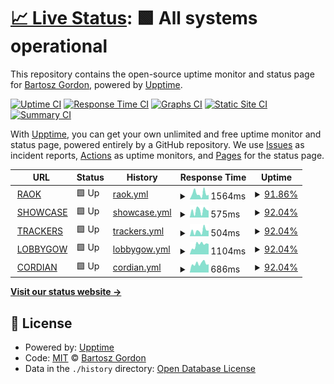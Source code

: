 # [📈 Live Status](https://bgord.github.io/statuses): <!--live status--> **🟩 All systems operational**

This repository contains the open-source uptime monitor and status page for [Bartosz Gordon](bartoszgordon.com), powered by [Upptime](https://github.com/upptime/upptime).

[![Uptime CI](https://github.com/bgord/statuses/workflows/Uptime%20CI/badge.svg)](https://github.com/bgord/statuses/actions?query=workflow%3A%22Uptime+CI%22)
[![Response Time CI](https://github.com/bgord/statuses/workflows/Response%20Time%20CI/badge.svg)](https://github.com/bgord/statuses/actions?query=workflow%3A%22Response+Time+CI%22)
[![Graphs CI](https://github.com/bgord/statuses/workflows/Graphs%20CI/badge.svg)](https://github.com/bgord/statuses/actions?query=workflow%3A%22Graphs+CI%22)
[![Static Site CI](https://github.com/bgord/statuses/workflows/Static%20Site%20CI/badge.svg)](https://github.com/bgord/statuses/actions?query=workflow%3A%22Static+Site+CI%22)
[![Summary CI](https://github.com/bgord/statuses/workflows/Summary%20CI/badge.svg)](https://github.com/bgord/statuses/actions?query=workflow%3A%22Summary+CI%22)

With [Upptime](https://upptime.js.org), you can get your own unlimited and free uptime monitor and status page, powered entirely by a GitHub repository. We use [Issues](https://github.com/bgord/statuses/issues) as incident reports, [Actions](https://github.com/bgord/statuses/actions) as uptime monitors, and [Pages](https://bgord.github.io/statuses) for the status page.

<!--start: status pages-->
<!-- This summary is generated by Upptime (https://github.com/upptime/upptime) -->
<!-- Do not edit this manually, your changes will be overwritten -->
<!-- prettier-ignore -->
| URL | Status | History | Response Time | Uptime |
| --- | ------ | ------- | ------------- | ------ |
| <img alt="" src="https://icons.duckduckgo.com/ip3/raok.bgord.me.ico" height="13"> [RAOK](https://raok.bgord.me/healthcheck) | 🟩 Up | [raok.yml](https://github.com/bgord/statuses/commits/HEAD/history/raok.yml) | <details><summary><img alt="Response time graph" src="./graphs/raok/response-time-week.png" height="20"> 1564ms</summary><br><a href="https://bgord.github.io/statuses/history/raok"><img alt="Response time 2090" src="https://img.shields.io/endpoint?url=https%3A%2F%2Fraw.githubusercontent.com%2Fbgord%2Fstatuses%2FHEAD%2Fapi%2Fraok%2Fresponse-time.json"></a><br><a href="https://bgord.github.io/statuses/history/raok"><img alt="24-hour response time 4129" src="https://img.shields.io/endpoint?url=https%3A%2F%2Fraw.githubusercontent.com%2Fbgord%2Fstatuses%2FHEAD%2Fapi%2Fraok%2Fresponse-time-day.json"></a><br><a href="https://bgord.github.io/statuses/history/raok"><img alt="7-day response time 1564" src="https://img.shields.io/endpoint?url=https%3A%2F%2Fraw.githubusercontent.com%2Fbgord%2Fstatuses%2FHEAD%2Fapi%2Fraok%2Fresponse-time-week.json"></a><br><a href="https://bgord.github.io/statuses/history/raok"><img alt="30-day response time 1176" src="https://img.shields.io/endpoint?url=https%3A%2F%2Fraw.githubusercontent.com%2Fbgord%2Fstatuses%2FHEAD%2Fapi%2Fraok%2Fresponse-time-month.json"></a><br><a href="https://bgord.github.io/statuses/history/raok"><img alt="1-year response time 2090" src="https://img.shields.io/endpoint?url=https%3A%2F%2Fraw.githubusercontent.com%2Fbgord%2Fstatuses%2FHEAD%2Fapi%2Fraok%2Fresponse-time-year.json"></a></details> | <details><summary><a href="https://bgord.github.io/statuses/history/raok">91.86%</a></summary><a href="https://bgord.github.io/statuses/history/raok"><img alt="All-time uptime 99.01%" src="https://img.shields.io/endpoint?url=https%3A%2F%2Fraw.githubusercontent.com%2Fbgord%2Fstatuses%2FHEAD%2Fapi%2Fraok%2Fuptime.json"></a><br><a href="https://bgord.github.io/statuses/history/raok"><img alt="24-hour uptime 100.00%" src="https://img.shields.io/endpoint?url=https%3A%2F%2Fraw.githubusercontent.com%2Fbgord%2Fstatuses%2FHEAD%2Fapi%2Fraok%2Fuptime-day.json"></a><br><a href="https://bgord.github.io/statuses/history/raok"><img alt="7-day uptime 91.86%" src="https://img.shields.io/endpoint?url=https%3A%2F%2Fraw.githubusercontent.com%2Fbgord%2Fstatuses%2FHEAD%2Fapi%2Fraok%2Fuptime-week.json"></a><br><a href="https://bgord.github.io/statuses/history/raok"><img alt="30-day uptime 96.51%" src="https://img.shields.io/endpoint?url=https%3A%2F%2Fraw.githubusercontent.com%2Fbgord%2Fstatuses%2FHEAD%2Fapi%2Fraok%2Fuptime-month.json"></a><br><a href="https://bgord.github.io/statuses/history/raok"><img alt="1-year uptime 99.01%" src="https://img.shields.io/endpoint?url=https%3A%2F%2Fraw.githubusercontent.com%2Fbgord%2Fstatuses%2FHEAD%2Fapi%2Fraok%2Fuptime-year.json"></a></details>
| <img alt="" src="https://icons.duckduckgo.com/ip3/showcase.bgord.me.ico" height="13"> [SHOWCASE](https://showcase.bgord.me/healthcheck) | 🟩 Up | [showcase.yml](https://github.com/bgord/statuses/commits/HEAD/history/showcase.yml) | <details><summary><img alt="Response time graph" src="./graphs/showcase/response-time-week.png" height="20"> 575ms</summary><br><a href="https://bgord.github.io/statuses/history/showcase"><img alt="Response time 2739" src="https://img.shields.io/endpoint?url=https%3A%2F%2Fraw.githubusercontent.com%2Fbgord%2Fstatuses%2FHEAD%2Fapi%2Fshowcase%2Fresponse-time.json"></a><br><a href="https://bgord.github.io/statuses/history/showcase"><img alt="24-hour response time 107" src="https://img.shields.io/endpoint?url=https%3A%2F%2Fraw.githubusercontent.com%2Fbgord%2Fstatuses%2FHEAD%2Fapi%2Fshowcase%2Fresponse-time-day.json"></a><br><a href="https://bgord.github.io/statuses/history/showcase"><img alt="7-day response time 575" src="https://img.shields.io/endpoint?url=https%3A%2F%2Fraw.githubusercontent.com%2Fbgord%2Fstatuses%2FHEAD%2Fapi%2Fshowcase%2Fresponse-time-week.json"></a><br><a href="https://bgord.github.io/statuses/history/showcase"><img alt="30-day response time 768" src="https://img.shields.io/endpoint?url=https%3A%2F%2Fraw.githubusercontent.com%2Fbgord%2Fstatuses%2FHEAD%2Fapi%2Fshowcase%2Fresponse-time-month.json"></a><br><a href="https://bgord.github.io/statuses/history/showcase"><img alt="1-year response time 2739" src="https://img.shields.io/endpoint?url=https%3A%2F%2Fraw.githubusercontent.com%2Fbgord%2Fstatuses%2FHEAD%2Fapi%2Fshowcase%2Fresponse-time-year.json"></a></details> | <details><summary><a href="https://bgord.github.io/statuses/history/showcase">92.04%</a></summary><a href="https://bgord.github.io/statuses/history/showcase"><img alt="All-time uptime 95.68%" src="https://img.shields.io/endpoint?url=https%3A%2F%2Fraw.githubusercontent.com%2Fbgord%2Fstatuses%2FHEAD%2Fapi%2Fshowcase%2Fuptime.json"></a><br><a href="https://bgord.github.io/statuses/history/showcase"><img alt="24-hour uptime 100.00%" src="https://img.shields.io/endpoint?url=https%3A%2F%2Fraw.githubusercontent.com%2Fbgord%2Fstatuses%2FHEAD%2Fapi%2Fshowcase%2Fuptime-day.json"></a><br><a href="https://bgord.github.io/statuses/history/showcase"><img alt="7-day uptime 92.04%" src="https://img.shields.io/endpoint?url=https%3A%2F%2Fraw.githubusercontent.com%2Fbgord%2Fstatuses%2FHEAD%2Fapi%2Fshowcase%2Fuptime-week.json"></a><br><a href="https://bgord.github.io/statuses/history/showcase"><img alt="30-day uptime 96.55%" src="https://img.shields.io/endpoint?url=https%3A%2F%2Fraw.githubusercontent.com%2Fbgord%2Fstatuses%2FHEAD%2Fapi%2Fshowcase%2Fuptime-month.json"></a><br><a href="https://bgord.github.io/statuses/history/showcase"><img alt="1-year uptime 95.68%" src="https://img.shields.io/endpoint?url=https%3A%2F%2Fraw.githubusercontent.com%2Fbgord%2Fstatuses%2FHEAD%2Fapi%2Fshowcase%2Fuptime-year.json"></a></details>
| <img alt="" src="https://icons.duckduckgo.com/ip3/trackers.bgord.me.ico" height="13"> [TRACKERS](https://trackers.bgord.me/healthcheck) | 🟩 Up | [trackers.yml](https://github.com/bgord/statuses/commits/HEAD/history/trackers.yml) | <details><summary><img alt="Response time graph" src="./graphs/trackers/response-time-week.png" height="20"> 504ms</summary><br><a href="https://bgord.github.io/statuses/history/trackers"><img alt="Response time 2079" src="https://img.shields.io/endpoint?url=https%3A%2F%2Fraw.githubusercontent.com%2Fbgord%2Fstatuses%2FHEAD%2Fapi%2Ftrackers%2Fresponse-time.json"></a><br><a href="https://bgord.github.io/statuses/history/trackers"><img alt="24-hour response time 107" src="https://img.shields.io/endpoint?url=https%3A%2F%2Fraw.githubusercontent.com%2Fbgord%2Fstatuses%2FHEAD%2Fapi%2Ftrackers%2Fresponse-time-day.json"></a><br><a href="https://bgord.github.io/statuses/history/trackers"><img alt="7-day response time 504" src="https://img.shields.io/endpoint?url=https%3A%2F%2Fraw.githubusercontent.com%2Fbgord%2Fstatuses%2FHEAD%2Fapi%2Ftrackers%2Fresponse-time-week.json"></a><br><a href="https://bgord.github.io/statuses/history/trackers"><img alt="30-day response time 867" src="https://img.shields.io/endpoint?url=https%3A%2F%2Fraw.githubusercontent.com%2Fbgord%2Fstatuses%2FHEAD%2Fapi%2Ftrackers%2Fresponse-time-month.json"></a><br><a href="https://bgord.github.io/statuses/history/trackers"><img alt="1-year response time 2079" src="https://img.shields.io/endpoint?url=https%3A%2F%2Fraw.githubusercontent.com%2Fbgord%2Fstatuses%2FHEAD%2Fapi%2Ftrackers%2Fresponse-time-year.json"></a></details> | <details><summary><a href="https://bgord.github.io/statuses/history/trackers">92.04%</a></summary><a href="https://bgord.github.io/statuses/history/trackers"><img alt="All-time uptime 99.32%" src="https://img.shields.io/endpoint?url=https%3A%2F%2Fraw.githubusercontent.com%2Fbgord%2Fstatuses%2FHEAD%2Fapi%2Ftrackers%2Fuptime.json"></a><br><a href="https://bgord.github.io/statuses/history/trackers"><img alt="24-hour uptime 100.00%" src="https://img.shields.io/endpoint?url=https%3A%2F%2Fraw.githubusercontent.com%2Fbgord%2Fstatuses%2FHEAD%2Fapi%2Ftrackers%2Fuptime-day.json"></a><br><a href="https://bgord.github.io/statuses/history/trackers"><img alt="7-day uptime 92.04%" src="https://img.shields.io/endpoint?url=https%3A%2F%2Fraw.githubusercontent.com%2Fbgord%2Fstatuses%2FHEAD%2Fapi%2Ftrackers%2Fuptime-week.json"></a><br><a href="https://bgord.github.io/statuses/history/trackers"><img alt="30-day uptime 96.55%" src="https://img.shields.io/endpoint?url=https%3A%2F%2Fraw.githubusercontent.com%2Fbgord%2Fstatuses%2FHEAD%2Fapi%2Ftrackers%2Fuptime-month.json"></a><br><a href="https://bgord.github.io/statuses/history/trackers"><img alt="1-year uptime 99.32%" src="https://img.shields.io/endpoint?url=https%3A%2F%2Fraw.githubusercontent.com%2Fbgord%2Fstatuses%2FHEAD%2Fapi%2Ftrackers%2Fuptime-year.json"></a></details>
| <img alt="" src="https://icons.duckduckgo.com/ip3/lobbygow.bgord.me.ico" height="13"> [LOBBYGOW](https://lobbygow.bgord.me/healthcheck) | 🟩 Up | [lobbygow.yml](https://github.com/bgord/statuses/commits/HEAD/history/lobbygow.yml) | <details><summary><img alt="Response time graph" src="./graphs/lobbygow/response-time-week.png" height="20"> 1104ms</summary><br><a href="https://bgord.github.io/statuses/history/lobbygow"><img alt="Response time 1013" src="https://img.shields.io/endpoint?url=https%3A%2F%2Fraw.githubusercontent.com%2Fbgord%2Fstatuses%2FHEAD%2Fapi%2Flobbygow%2Fresponse-time.json"></a><br><a href="https://bgord.github.io/statuses/history/lobbygow"><img alt="24-hour response time 1014" src="https://img.shields.io/endpoint?url=https%3A%2F%2Fraw.githubusercontent.com%2Fbgord%2Fstatuses%2FHEAD%2Fapi%2Flobbygow%2Fresponse-time-day.json"></a><br><a href="https://bgord.github.io/statuses/history/lobbygow"><img alt="7-day response time 1104" src="https://img.shields.io/endpoint?url=https%3A%2F%2Fraw.githubusercontent.com%2Fbgord%2Fstatuses%2FHEAD%2Fapi%2Flobbygow%2Fresponse-time-week.json"></a><br><a href="https://bgord.github.io/statuses/history/lobbygow"><img alt="30-day response time 973" src="https://img.shields.io/endpoint?url=https%3A%2F%2Fraw.githubusercontent.com%2Fbgord%2Fstatuses%2FHEAD%2Fapi%2Flobbygow%2Fresponse-time-month.json"></a><br><a href="https://bgord.github.io/statuses/history/lobbygow"><img alt="1-year response time 1013" src="https://img.shields.io/endpoint?url=https%3A%2F%2Fraw.githubusercontent.com%2Fbgord%2Fstatuses%2FHEAD%2Fapi%2Flobbygow%2Fresponse-time-year.json"></a></details> | <details><summary><a href="https://bgord.github.io/statuses/history/lobbygow">92.04%</a></summary><a href="https://bgord.github.io/statuses/history/lobbygow"><img alt="All-time uptime 99.56%" src="https://img.shields.io/endpoint?url=https%3A%2F%2Fraw.githubusercontent.com%2Fbgord%2Fstatuses%2FHEAD%2Fapi%2Flobbygow%2Fuptime.json"></a><br><a href="https://bgord.github.io/statuses/history/lobbygow"><img alt="24-hour uptime 100.00%" src="https://img.shields.io/endpoint?url=https%3A%2F%2Fraw.githubusercontent.com%2Fbgord%2Fstatuses%2FHEAD%2Fapi%2Flobbygow%2Fuptime-day.json"></a><br><a href="https://bgord.github.io/statuses/history/lobbygow"><img alt="7-day uptime 92.04%" src="https://img.shields.io/endpoint?url=https%3A%2F%2Fraw.githubusercontent.com%2Fbgord%2Fstatuses%2FHEAD%2Fapi%2Flobbygow%2Fuptime-week.json"></a><br><a href="https://bgord.github.io/statuses/history/lobbygow"><img alt="30-day uptime 96.50%" src="https://img.shields.io/endpoint?url=https%3A%2F%2Fraw.githubusercontent.com%2Fbgord%2Fstatuses%2FHEAD%2Fapi%2Flobbygow%2Fuptime-month.json"></a><br><a href="https://bgord.github.io/statuses/history/lobbygow"><img alt="1-year uptime 99.56%" src="https://img.shields.io/endpoint?url=https%3A%2F%2Fraw.githubusercontent.com%2Fbgord%2Fstatuses%2FHEAD%2Fapi%2Flobbygow%2Fuptime-year.json"></a></details>
| <img alt="" src="https://icons.duckduckgo.com/ip3/cordian.bgord.me.ico" height="13"> [CORDIAN](https://cordian.bgord.me) | 🟩 Up | [cordian.yml](https://github.com/bgord/statuses/commits/HEAD/history/cordian.yml) | <details><summary><img alt="Response time graph" src="./graphs/cordian/response-time-week.png" height="20"> 686ms</summary><br><a href="https://bgord.github.io/statuses/history/cordian"><img alt="Response time 721" src="https://img.shields.io/endpoint?url=https%3A%2F%2Fraw.githubusercontent.com%2Fbgord%2Fstatuses%2FHEAD%2Fapi%2Fcordian%2Fresponse-time.json"></a><br><a href="https://bgord.github.io/statuses/history/cordian"><img alt="24-hour response time 520" src="https://img.shields.io/endpoint?url=https%3A%2F%2Fraw.githubusercontent.com%2Fbgord%2Fstatuses%2FHEAD%2Fapi%2Fcordian%2Fresponse-time-day.json"></a><br><a href="https://bgord.github.io/statuses/history/cordian"><img alt="7-day response time 686" src="https://img.shields.io/endpoint?url=https%3A%2F%2Fraw.githubusercontent.com%2Fbgord%2Fstatuses%2FHEAD%2Fapi%2Fcordian%2Fresponse-time-week.json"></a><br><a href="https://bgord.github.io/statuses/history/cordian"><img alt="30-day response time 682" src="https://img.shields.io/endpoint?url=https%3A%2F%2Fraw.githubusercontent.com%2Fbgord%2Fstatuses%2FHEAD%2Fapi%2Fcordian%2Fresponse-time-month.json"></a><br><a href="https://bgord.github.io/statuses/history/cordian"><img alt="1-year response time 721" src="https://img.shields.io/endpoint?url=https%3A%2F%2Fraw.githubusercontent.com%2Fbgord%2Fstatuses%2FHEAD%2Fapi%2Fcordian%2Fresponse-time-year.json"></a></details> | <details><summary><a href="https://bgord.github.io/statuses/history/cordian">92.04%</a></summary><a href="https://bgord.github.io/statuses/history/cordian"><img alt="All-time uptime 99.34%" src="https://img.shields.io/endpoint?url=https%3A%2F%2Fraw.githubusercontent.com%2Fbgord%2Fstatuses%2FHEAD%2Fapi%2Fcordian%2Fuptime.json"></a><br><a href="https://bgord.github.io/statuses/history/cordian"><img alt="24-hour uptime 100.00%" src="https://img.shields.io/endpoint?url=https%3A%2F%2Fraw.githubusercontent.com%2Fbgord%2Fstatuses%2FHEAD%2Fapi%2Fcordian%2Fuptime-day.json"></a><br><a href="https://bgord.github.io/statuses/history/cordian"><img alt="7-day uptime 92.04%" src="https://img.shields.io/endpoint?url=https%3A%2F%2Fraw.githubusercontent.com%2Fbgord%2Fstatuses%2FHEAD%2Fapi%2Fcordian%2Fuptime-week.json"></a><br><a href="https://bgord.github.io/statuses/history/cordian"><img alt="30-day uptime 96.55%" src="https://img.shields.io/endpoint?url=https%3A%2F%2Fraw.githubusercontent.com%2Fbgord%2Fstatuses%2FHEAD%2Fapi%2Fcordian%2Fuptime-month.json"></a><br><a href="https://bgord.github.io/statuses/history/cordian"><img alt="1-year uptime 99.34%" src="https://img.shields.io/endpoint?url=https%3A%2F%2Fraw.githubusercontent.com%2Fbgord%2Fstatuses%2FHEAD%2Fapi%2Fcordian%2Fuptime-year.json"></a></details>

<!--end: status pages-->

[**Visit our status website →**](https://bgord.github.io/statuses)

## 📄 License

- Powered by: [Upptime](https://github.com/upptime/upptime)
- Code: [MIT](./LICENSE) © [Bartosz Gordon](bartoszgordon.com)
- Data in the `./history` directory: [Open Database License](https://opendatacommons.org/licenses/odbl/1-0/)
